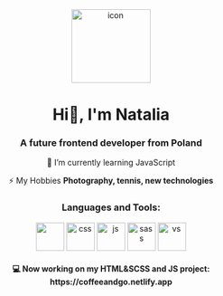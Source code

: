 <div align="center">
<img src="https://cdn1.iconfinder.com/data/icons/browser-35/64/coding-512.png" alt="icon" width="140" height="130" align="center">

<h1 align="center">Hi👋, I'm Natalia</h1>
<h3 align="center">A future frontend developer from Poland</h3>
<div align="center">

 🌱 I’m currently learning JavaScript

 ⚡ My Hobbies **Photography, tennis, new technologies**
 
</div>

<h3 align="center">Languages and Tools:</h3>
<div align="center">  

<img src="https://cdn2.iconfinder.com/data/icons/designer-skills/128/code-programming-html-markup-develop-layout-language-512.png" target="_blank" rel="noreferrer" width="50" height="50"> 
<img src="https://cdn2.iconfinder.com/data/icons/designer-skills/128/code-programming-css-style-develop-layout-language-512.png" alt="css" width="50" height="50"/>
<img src="https://cdn2.iconfinder.com/data/icons/designer-skills/128/code-programming-javascript-software-develop-command-language-512.png" alt="js" width="50" height="50"/>
<img src="https://cdn2.iconfinder.com/data/icons/designer-skills/128/sass-512.png" alt="sass" width="50" height="50"/>
<img src="https://cdn2.iconfinder.com/data/icons/designer-skills/128/visualstudio-microsoft-webdesign-html-css-javascript-develop-512.png" alt="vs" width="50" height="50"/>
 
 <h4 align="center">
 💻 Now working on my HTML&SCSS and JS project: https://coffeeandgo.netlify.app
 </h4>
 


